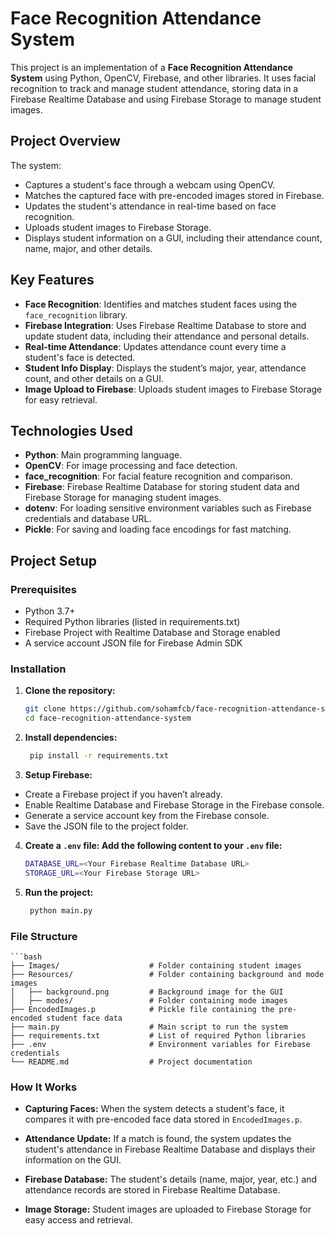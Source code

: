# Face Recognition Attendance System

This project is an implementation of a **Face Recognition Attendance System** using Python, OpenCV, Firebase, and other libraries. It uses facial recognition to track and manage student attendance, storing data in a Firebase Realtime Database and using Firebase Storage to manage student images.

## Project Overview

The system:
- Captures a student's face through a webcam using OpenCV.
- Matches the captured face with pre-encoded images stored in Firebase.
- Updates the student's attendance in real-time based on face recognition.
- Uploads student images to Firebase Storage.
- Displays student information on a GUI, including their attendance count, name, major, and other details.

## Key Features
- **Face Recognition**: Identifies and matches student faces using the `face_recognition` library.
- **Firebase Integration**: Uses Firebase Realtime Database to store and update student data, including their attendance and personal details.
- **Real-time Attendance**: Updates attendance count every time a student's face is detected.
- **Student Info Display**: Displays the student’s major, year, attendance count, and other details on a GUI.
- **Image Upload to Firebase**: Uploads student images to Firebase Storage for easy retrieval.

## Technologies Used

- **Python**: Main programming language.
- **OpenCV**: For image processing and face detection.
- **face_recognition**: For facial feature recognition and comparison.
- **Firebase**: Firebase Realtime Database for storing student data and Firebase Storage for managing student images.
- **dotenv**: For loading sensitive environment variables such as Firebase credentials and database URL.
- **Pickle**: For saving and loading face encodings for fast matching.
  
## Project Setup

### Prerequisites

- Python 3.7+
- Required Python libraries (listed in requirements.txt)
- Firebase Project with Realtime Database and Storage enabled
- A service account JSON file for Firebase Admin SDK

### Installation

1. **Clone the repository:**
   ```bash
   git clone https://github.com/sohamfcb/face-recognition-attendance-system.git
   cd face-recognition-attendance-system

2. **Install dependencies:**
   ```bash
    pip install -r requirements.txt

3. **Setup Firebase:**

  - Create a Firebase project if you haven’t already.
  - Enable Realtime Database and Firebase Storage in the Firebase console.
  - Generate a service account key from the Firebase console.
  - Save the JSON file to the project folder.

4. **Create a `.env` file: Add the following content to your `.env` file:**
   ```bash
   DATABASE_URL=<Your Firebase Realtime Database URL>
   STORAGE_URL=<Your Firebase Storage URL>

5. **Run the project:**
   ```bash
    python main.py

### File Structure
    ```bash
    ├── Images/                    # Folder containing student images
    ├── Resources/                 # Folder containing background and mode images
    │   ├── background.png         # Background image for the GUI
    │   ├── modes/                 # Folder containing mode images
    ├── EncodedImages.p            # Pickle file containing the pre-encoded student face data
    ├── main.py                    # Main script to run the system
    ├── requirements.txt           # List of required Python libraries
    ├── .env                       # Environment variables for Firebase credentials
    └── README.md                  # Project documentation

### How It Works

- **Capturing Faces:** When the system detects a student's face, it compares it with pre-encoded face data stored in `EncodedImages.p`.

- **Attendance Update:** If a match is found, the system updates the student's attendance in Firebase Realtime Database and displays their information on the GUI.

- **Firebase Database:** The student's details (name, major, year, etc.) and attendance records are stored in Firebase Realtime Database.

- **Image Storage:** Student images are uploaded to Firebase Storage for easy access and retrieval.
